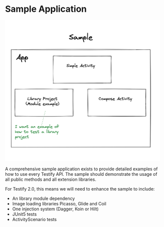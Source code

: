 # Sample Application

<img width="532" alt="image" src="../assets/architecture.sample.png">


A comprehensive sample application exists to provide detailed examples of how to use every Testify API. The sample should demonstrate the usage of all public methods and all extension libraries.

For Testify 2.0, this means we will need to enhance the sample to include:

- An library module dependency
- Image loading libraries Picasso, Glide and Coil
- One injection system (Dagger, Koin or Hilt)
- JUnit5 tests
- ActivityScenario tests

